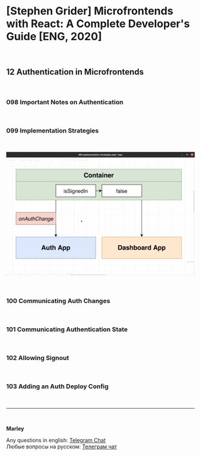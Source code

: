 # [Stephen Grider] Microfrontends with React: A Complete Developer's Guide [ENG, 2020]

<br/>

## 12 Authentication in Microfrontends

<br/>

### 098 Important Notes on Authentication

<br/>

### 099 Implementation Strategies

<br/>

![Application](/img/pic-m12-p01.png?raw=true)

<br/>

### 100 Communicating Auth Changes

<br/>

### 101 Communicating Authentication State

<br/>

### 102 Allowing Signout

<br/>

### 103 Adding an Auth Deploy Config



<br/>

---

<br/>

**Marley**

Any questions in english: <a href="https://jsdev.org/chat/">Telegram Chat</a>  
Любые вопросы на русском: <a href="https://jsdev.ru/chat/">Телеграм чат</a>
